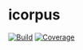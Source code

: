 # icorpus 
[![Build](https://travis-ci.org/twgo/icorpus.svg?branch=master)](https://travis-ci.org/twgo/icorpus)
[![Coverage](https://coveralls.io/repos/github/twgo/icorpus/badge.svg?branch=master)](https://coveralls.io/github/twgo/icorpus?branch=master)

